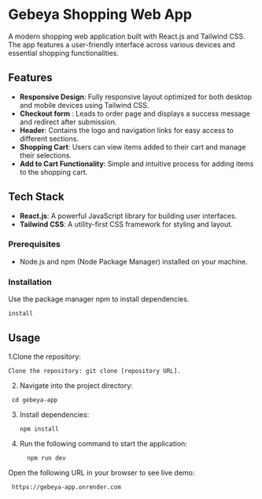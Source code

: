# Gebeya Shopping Web App

A modern shopping web application built with React.js and Tailwind CSS. The app features a user-friendly interface across various devices  and essential shopping functionalities.

## Features
- **Responsive Design**: Fully responsive layout optimized for both desktop and mobile devices using Tailwind CSS.
- **Checkout form** : Leads to order page and displays a success message and redirect after submission.
- **Header**: Contains the logo and navigation links for easy access to different sections.
- **Shopping Cart**: Users can view items added to their cart and manage their selections.
- **Add to Cart Functionality**: Simple and intuitive process for adding items to the shopping cart.

## Tech Stack
- **React.js**: A powerful JavaScript library for building user interfaces.
- **Tailwind CSS**: A utility-first CSS framework for styling and layout.

### Prerequisites
- Node.js and npm (Node Package Manager) installed on your machine.

### Installation
Use the package manager npm to install dependencies.
```
install
```
## Usage
1.Clone the repository:
  ```
  Clone the repository: git clone [repository URL].
  ```
2. Navigate into the project directory:
  ```
   cd gebeya-app
  ```
3. Install dependencies:
   ```
   npm install
   ```
4. Run the following command to start the application:
   ```
     npm run dev
   ```
Open the following URL in your browser to see live demo:
   ```
    https://gebeya-app.onrender.com
   ```
